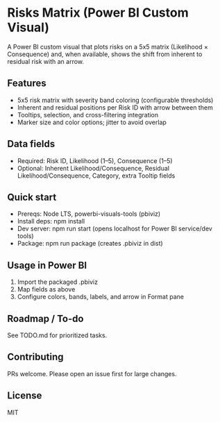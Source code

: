 # Risks Matrix (Power BI Custom Visual)

A Power BI custom visual that plots risks on a 5x5 matrix (Likelihood × Consequence) and, when available, shows the shift from inherent to residual risk with an arrow.

## Features
- 5x5 risk matrix with severity band coloring (configurable thresholds)
- Inherent and residual positions per Risk ID with arrow between them
- Tooltips, selection, and cross-filtering integration
- Marker size and color options; jitter to avoid overlap

## Data fields
- Required: Risk ID, Likelihood (1–5), Consequence (1–5)
- Optional: Inherent Likelihood/Consequence, Residual Likelihood/Consequence, Category, extra Tooltip fields

## Quick start
- Prereqs: Node LTS, powerbi-visuals-tools (pbiviz)
- Install deps: npm install
- Dev server: npm run start (opens localhost for Power BI service/dev tools)
- Package: npm run package (creates .pbiviz in dist)

## Usage in Power BI
1) Import the packaged .pbiviz
2) Map fields as above
3) Configure colors, bands, labels, and arrow in Format pane

## Roadmap / To-do
See TODO.md for prioritized tasks.

## Contributing
PRs welcome. Please open an issue first for large changes.

## License
MIT
